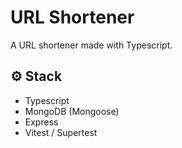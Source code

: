 # URL Shortener

A URL shortener made with Typescript.

## ⚙️ Stack

- Typescript
- MongoDB (Mongoose)
- Express
- Vitest / Supertest
